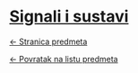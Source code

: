 # [Signali i sustavi](https://www.github.com/studosi-fer/SiS)
[<- Stranica predmeta](https://www.fer.unizg.hr/predmet/sis)

[<- Povratak na listu predmeta](https://www.github.com/studosi/FER)